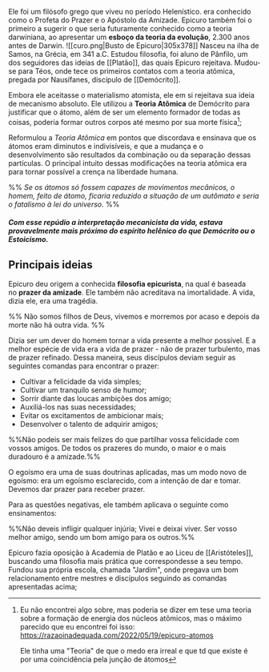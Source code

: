 Ele foi um filósofo grego que viveu no período Helenístico. era conhecido como o Profeta do Prazer e o Apóstolo da Amizade. Epicuro também foi o primeiro a sugerir o que seria futuramente conhecido como a teoria darwiniana, ao apresentar um **esboço da teoria da evolução**, 2.300 anos antes de Darwin.
![[curo.png|Busto de Epicuro|305x378]]
Nasceu na ilha de Samos, na Grécia, em 341 a.C. Estudou filosofia, foi aluno de Pânfilo, um dos seguidores das ideias de [[Platão]], das quais Epicuro rejeitava. Mudou-se para Téos, onde tece os primeiros contatos com a teoria atômica, pregada por Nausífanes, discípulo de [[Demócrito]].

Embora ele aceitasse o materialismo atomista, ele em si rejeitava sua ideia de mecanismo absoluto. Ele utilizou a **Teoria Atômica** de Demócrito para justificar que o átomo, além de ser um elemento formador de todas as coisas, poderia formar outros corpos até mesmo por sua morte física[^1];

Reformulou a *Teoria Atômica* em pontos que discordava e ensinava que os átomos eram diminutos e indivisíveis, e que a mudança e o desenvolvimento são resultados da combinação ou da separação dessas partículas. O principal intuito dessas modificações na teoria atômica era para tornar possível a crença na liberdade humana.

%% *Se os átomos só fossem capazes de movimentos mecânicos, o homem, feito de átomo, ficaria reduzido a situação de um autômato e seria o fatalismo à lei do universo.* %%

##### Com esse repúdio a interpretação mecanicista da vida, estava provavelmente mais próximo do espírito helênico do que Demócrito ou o Estoicismo.

## Principais ideias

Epicuro deu origem a conhecida **filosofia epicurista**, na qual é baseada no **prazer da amizade**. Ele também não acreditava na imortalidade. A vida, dizia ele, era uma tragédia.

%% Não somos filhos de Deus, vivemos e morremos por acaso e depois da morte não há outra vida. %% 

Dizia ser um dever do homem tornar a vida presente a melhor possível. E a melhor espécie de vida era a vida de prazer - não de prazer turbulento, mas de prazer refinado.
Dessa maneira, seus discípulos deviam seguir as seguintes comandas para encontrar o prazer:

- Cultivar a felicidade da vida simples;
- Cultivar um tranquilo senso de humor;
- Sorrir diante das loucas ambições dos amigo;
- Auxiliá-los nas suas necessidades;
- Evitar os excitamentos de ambicionar mais;
- Desenvolver o talento de adquirir amigos;

 
%%Não podeis ser mais felizes do que partilhar vossa felicidade com vossos amigos. De todos os prazeres do mundo, o maior e o mais duradouro é a amizade.%%

O egoísmo era uma de suas doutrinas aplicadas, mas um modo novo de egoísmo: era um egoísmo esclarecido, com a intenção de dar e tomar. Devemos dar prazer para receber prazer.


Para as questões negativas, ele também aplicava o seguinte como ensinamentos:

%%Não deveis infligir qualquer injúria; Vivei e deixai viver.
Ser vosso melhor amigo, sendo um bom amigo para os outros.%%

Epicuro fazia oposição à Academia de Platão e ao Liceu de [[Aristóteles]], buscando uma filosofia mais prática que correspondesse a seu tempo. Fundou sua própria escola, chamada "Jardim", onde pregava um bom relacionamento entre mestres e discípulos seguindo as comandas apresentadas acima;

[^1]: Eu não encontrei algo sobre, mas poderia se dizer em tese uma teoria sobre a formação de energia dos núcleos atômicos, mas o máximo parecido que eu encontrei foi isso:
	https://razaoinadequada.com/2022/05/19/epicuro-atomos
	
	Ele tinha uma "Teoria" de que o medo era irreal e que td que existe é por uma coincidência pela junção de átomos
